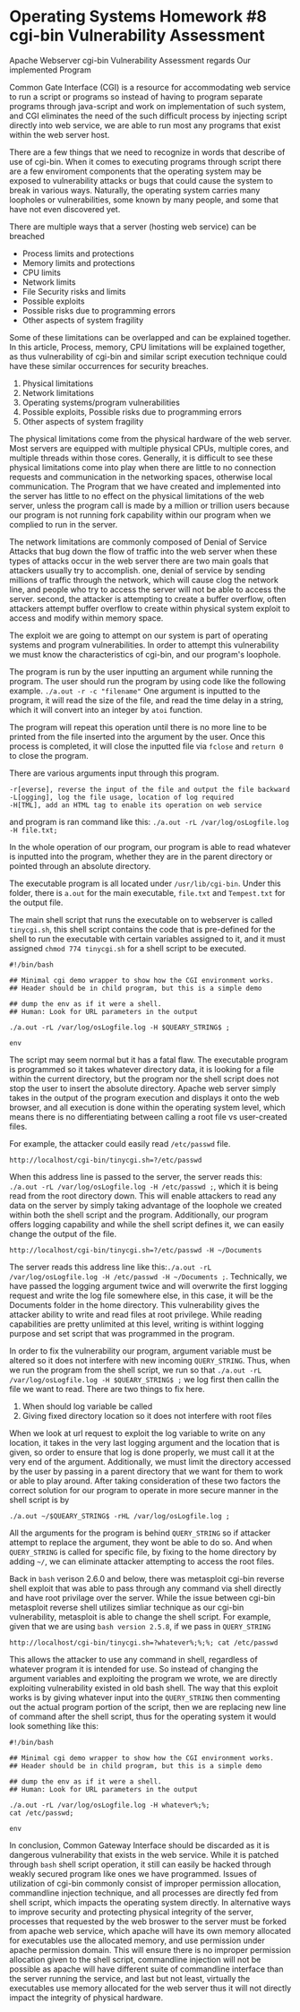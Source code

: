 # Operating Systems Homework #8 cgi-bin Vulnerability Assessment

Apache Webserver cgi-bin Vulnerability Assessment regards Our implemented Program

Common Gate Interface (CGI) is a resource for accommodating web service to run a script or programs so instead of having to
program separate programs through java-script and work on implementation of such system, and CGI eliminates the need of
the such difficult process by injecting script directly into web service, we are able to run most any programs that exist
within the web server host.

There are a few things that we need to recognize in words that describe of use of cgi-bin.
When it comes to executing programs through script there are a few enviroment components that the operating system may be
exposed to vulnerability attacks or bugs that could cause the system to break in various ways.
Naturally, the operating system carries many loopholes or vulnerabilities, some known by many people, and some that have
not even discovered yet.

There are multiple ways that a server (hosting web service) can be breached
 - Process limits and protections
 - Memory limits and protections
 - CPU limits
 - Network limits
 - File Security risks and limits
 - Possible exploits
 - Possible risks due to programming errors
 - Other aspects of system fragility

Some of these limitations can be overlapped and can be explained together. In this article, Process, memory,
CPU limitations will be explained together, as thus vulnerability of cgi-bin and similar script execution technique
could have these similar occurrences for security breaches.

 1. Physical limitations
 2. Network limitations
 3. Operating systems/program vulnerabilities
 4. Possible exploits, Possible risks due to programming errors
 5. Other aspects of system fragility
 
The physical limitations come from the physical hardware of the web server. Most servers are equipped with multiple
physical CPUs, multiple cores, and multiple threads within those cores. Generally, it is difficult to see these physical
limitations come into play when there are little to no connection requests and communication in the networking spaces, otherwise local communication.
The Program that we have created and implemented into the server has little to no effect on the physical limitations of the
web server, unless the program call is made by a million or trillion users because our program is not running fork capability within our program
when we complied to run in the server.

The network limitations are commonly composed of Denial of Service Attacks that bug down the flow of traffic into the web server when these types of
attacks occur in the web server there are two main goals that attackers usually try to accomplish. one, denial of service by sending millions of traffic
through the network, which will cause clog the network line, and people who try to access the server will not be able to access the server. second, the attacker
is attempting to create a buffer overflow, often attackers attempt buffer overflow to create within physical system exploit to access and modify within memory space.

The exploit we are going to attempt on our system is part of operating systems and program vulnerabilities. In order to attempt this vulnerability we must know
the characteristics of cgi-bin, and our program's loophole.


The program is run by the user inputting an argument while running the program. The user
should run the program by using code like the following example. ```./a.out -r -c "filename"```
One argument is inputted to the program, it will read the size of the file, and read
the time delay in a string, which it will convert into an integer by ```atoi``` function.

The program will repeat this operation until there is no more line to be printed
from the file inserted into the argument by the user. Once this process is completed,
it will close the inputted file via ```fclose``` and ```return 0``` to
close the program.

There are various arguments input through this program.

```
-r[everse], reverse the input of the file and output the file backward
-L[ogging], log the file usage, location of log required
-H[TML], add an HTML tag to enable its operation on web service
```
and program is ran command like this: ```./a.out -rL /var/log/osLogfile.log -H file.txt;```


In the whole operation of our program, our program is able to read whatever is inputted into the program, whether they are in the parent directory
or pointed through an absolute directory.


The executable program is all located under ```/usr/lib/cgi-bin```. Under this folder, there is ```a.out``` for the main executable, ```file.txt``` and ```Tempest.txt``` for the output file.

The main shell script that runs the executable on to webserver is called ```tinycgi.sh```, this shell script contains the code that is pre-defined for the shell to run the executable with certain variables assigned to it, and it must assigned ```chmod 774 tinycgi.sh``` for a shell script to be executed.
```
#!/bin/bash

## Minimal cgi demo wrapper to show how the CGI environment works.
## Header should be in child program, but this is a simple demo

## dump the env as if it were a shell.
## Human: Look for URL parameters in the output

./a.out -rL /var/log/osLogfile.log -H $QUEARY_STRING$ ;

env
```

The script may seem normal but it has a fatal flaw. The executable program is programmed so it takes whatever directory data, it is looking for a file within
the current directory, but the program nor the shell script does not stop the user to insert the absolute directory. Apache web server simply takes in the output of the
program execution and displays it onto the web browser, and all execution is done within the operating system level, which means there is no differentiating between
calling a root file vs user-created files.

For example, the attacker could easily read ```/etc/passwd``` file.

```
http://localhost/cgi-bin/tinycgi.sh=?/etc/passwd
```

When this address line is passed to the server, the server reads this: ```./a.out -rL /var/log/osLogfile.log -H /etc/passwd ;```, which it is being read from
the root directory down. This will enable attackers to read any data on the server by simply taking advantage of the loophole we created within both the shell
script and the program. Additionally, our program offers logging capability and while the shell script defines it, we can easily change the output of the file.
```
http://localhost/cgi-bin/tinycgi.sh=?/etc/passwd -H ~/Documents
```

The server reads this address line like this:```./a.out -rL /var/log/osLogfile.log -H /etc/passwd -H ~/Documents ;```. Technically, we have passed the logging argument
twice and will overwrite the first logging request and write the log file somewhere else, in this case, it will be the Documents folder in the home directory. This vulnerability gives the attacker ability to write and read files at root privilege. While reading capabilities are pretty unlimited at this level, writing is
withint logging purpose and set script that was programmed in the program.


In order to fix the vulnerability our program, argument variable must be altered so it does not interfere with new incoming ```QUERY_STRING```. Thus, when we
run the program from the shell script, we run so that ```./a.out -rL /var/log/osLogfile.log -H $QUEARY_STRING$ ;``` we log first then callin the file we want to read.
There are two things to fix here.
 1. When should log variable be called
 2. Giving fixed directory location so it does not interfere with root files

When we look at url request to exploit the log variable to write on any location, it takes in the very last logging argument and the location that is given, so
order to ensure that log is done properly, we must call it at the very end of the argument. Additionally, we must limit the directory accessed by the user by
passing in a parent directory that we want for them to work or able to play around. After taking consideration of these two factors the correct solution for our
program to operate in more secure manner in the shell script is by
```
./a.out ~/$QUEARY_STRING$ -rHL /var/log/osLogfile.log ;
```

All the arguments for the program is behind ```QUERY_STRING``` so if attacker attempt to replace the argument, they wont be able to do so. And when ```QUERY_STRING``` is
called for specific file, by fixing to the home directory by adding ```~/```, we can eliminate attacker attempting to access the root files.


Back in ```bash``` verison 2.6.0 and below, there was metasploit cgi-bin reverse shell exploit that was able to pass through any command via shell directly
and have root privilage over the server. While the issue between cgi-bin metasploit reverse shell utilizes simliar technique as our cgi-bin vulnerability,
metasploit is able to change the shell script. For example, given that we are using ```bash version 2.5.8```, if we pass in ```QUERY_STRING```

```
http://localhost/cgi-bin/tinycgi.sh=?whatever%;%;%; cat /etc/passwd 
```

This allows the attacker to use any command in shell, regardless of whatever program it is intended for use. So instead of changing the argument variables and
exploiting the program we wrote, we are directly exploiting vulnerability existed in old bash shell. The way that this exploit works is by giving whatever input
into the ```QUERY_STRING``` then commenting out the actual program portion of the script, then we are replacing new line of command after the shell script, thus
for the operating system it would look something like this:
```
#!/bin/bash

## Minimal cgi demo wrapper to show how the CGI environment works.
## Header should be in child program, but this is a simple demo

## dump the env as if it were a shell.
## Human: Look for URL parameters in the output

./a.out -rL /var/log/osLogfile.log -H whatever%;%;
cat /etc/passwd;

env
```

In conclusion, Common Gateway Interface should be discarded as it is dangerous vulnerability that exists in the web service. While it is patched through ```bash```
shell script operation, it still can easily be hacked through weakly secured program like ones we have programmed. Issues of utilization of cgi-bin commonly consist of
improper permission allocation, commandline injection technique, and all processes are directly fed from shell script, which impacts the operating system directly. 
In alternative ways to improve security and protecting physical integrity of the server, processes that requested by the web broswer to the server must be forked from
apache web service, which apache will have its own memory allocated for executables use the allocated memory, and use permission under apache permission domain.  This
will ensure there is no improper permission allocation given to the shell script, commandline injection will not be possible as apache will have different suite of
commandline interface than the server running the service, and last but not least, virtually the executables use memory allocated for the web server thus it will not
directly impact the integrity of physical hardware.
